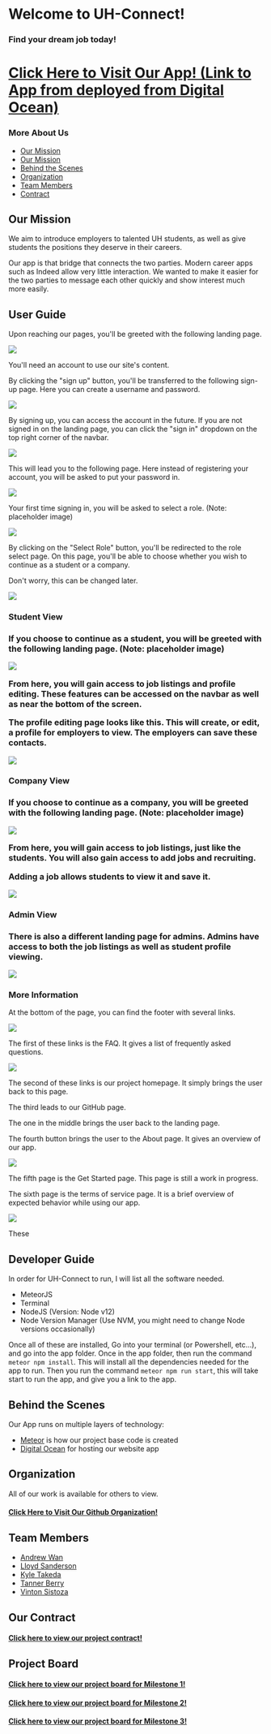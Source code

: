 <h1>Welcome to UH-Connect!</h1>

<h3>Find your dream job today!</h3>

<h1><a href="http://164.92.108.208">Click Here to Visit Our App! (Link to App from deployed from Digital Ocean)</a></h1>

<h3>More About Us</h3>
<ul>
  <li><a href="#our-mission">Our Mission</a></li>
  <li><a href="#user-guide">Our Mission</a></li>
  <li><a href="#behind-the-scenes">Behind the Scenes</a></li>
  <li><a href="#organization">Organization</a></li>
  <li><a href="#team-members">Team Members</a></li>
  <li><a href="#contract">Contract</a></li>
</ul>

<h2 id="our-mission">Our Mission</h2>

We aim to introduce employers to talented  UH students, as well as give students the positions they deserve in their careers.

Our app is that bridge that connects the two parties. Modern career apps such as Indeed allow very little interaction. We wanted to make it easier for the two parties to message each other quickly and show interest much more easily.

<h2 id="user-guide">User Guide</h2>

Upon reaching our pages, you'll be greeted with the following landing page.

<img src="doc/landing.png">

You'll need an account to use our site's content.

By clicking the "sign up" button, you'll be transferred to the following sign-up page. Here you can create a username and password.

<img src="doc/signup.png">

By signing up, you can access the account in the future. If you are not signed in on the landing page, you can click the "sign in" dropdown on the top right corner of the navbar.

<img src="doc/signin-nav.png">

This will lead you to the following page. Here instead of registering your account, you will be asked to put your password in.

<img src="doc/signin.png">

Your first time signing in, you will be asked to select a role. (Note: placeholder image)

<img src="doc/landing-norole.png">

By clicking on the "Select Role" button, you'll be redirected to the role select page. On this page, you'll be able to choose whether you wish to continue as a student or a company.

Don't worry, this can be changed later.

<img src="doc/roleselect.png">

<h3>Student View<h3>

If you choose to continue as a student, you will be greeted with the following landing page. (Note: placeholder image)

<img src="doc/landing-student.png">

From here, you will gain access to job listings and profile editing. These features can be accessed on the navbar as well as near the bottom of the screen.

The profile editing page looks like this. This will create, or edit, a profile for employers to view. The employers can save these contacts.

<img src="doc/profile.png">

<h3>Company View<h3>

If you choose to continue as a company, you will be greeted with the following landing page. (Note: placeholder image)

<img src="doc/landing-company.png">

From here, you will gain access to job listings, just like the students. You will also gain access to add jobs and recruiting.

Adding a job allows students to view it and save it.

<img src="doc/add-job.png">

<h3>Admin View<h3>

There is also a different landing page for admins. Admins have access to both the job listings as well as student profile viewing.

<img src="doc/landing-admin.png">

<h3>More Information</h3>

At the bottom of the page, you can find the footer with several links.

<img src="doc/footer.png">

The first of these links is the FAQ. It gives a list of frequently asked questions.

<img src="doc/footer-faq.png">

The second of these links is our project homepage. It simply brings the user back to this page.

The third leads to our GitHub page.

The one in the middle brings the user back to the landing page.

The fourth button brings the user to the About page. It gives an overview of our app.

<img src="doc/footer-about.png">

The fifth page is the Get Started page. This page is still a work in progress.

The sixth page is the terms of service page. It is a brief overview of expected behavior while using our app.

<img src="doc/footer-terms.png">

These 

<h2>Developer Guide</h2>

In order for UH-Connect to run, I will list all the software needed.

* MeteorJS
* Terminal
* NodeJS (Version: Node v12)
* Node Version Manager (Use NVM, you might need to change Node versions occasionally)

Once all of these are installed, Go into your terminal (or Powershell, etc...), and go into the app folder.
Once in the app folder, then run the command ```meteor npm install```. This will install all the dependencies needed for the app to run. Then you run the command ```meteor npm run start```, this will take start to run the app, and give you a link to the app.

<h2 id="behind-the-scenes">Behind the Scenes</h2>

Our App runs on multiple layers of technology:
<ul>
  <li><a href="https://www.meteor.com/">Meteor</a> is how our project base code is created</li>
  <li><a href="https://www.digitalocean.com//">Digital Ocean</a> for hosting our website app</li>
</ul>

<h2 id="organization">Organization</h2>

All of our work is available for others to view.
<h4><a href="https://github.com/uh-connect">Click Here to Visit Our Github Organization!</a></h4>


<h2 id="team-members">Team Members</h2>
<ul>
  <li><a href="https://github.com/andreww9924">Andrew Wan</a></li>
  <li><a href="https://github.com/lsanderson1">Lloyd Sanderson</a></li>
  <li><a href="https://github.com/kyletakeda">Kyle Takeda</a></li>
  <li><a href="https://github.com/TannerBerry">Tanner Berry</a></li>
  <li><a href="https://github.com/tsistoza">Vinton Sistoza</a></li>
</ul>

<h2 id="contract">Our Contract</h2>

<h4><a href="https://docs.google.com/document/d/1pMejVwFS32Qq-ZSnMN_upGQRkf20CDSqQLBBMPb7wD8/edit">Click here to view our project contract!</a></h4>

<h2 id="projectboard">Project Board</h2>

<h4><a href="https://github.com/orgs/uh-connect/projects/1/views/1">Click here to view our project board for Milestone 1!</a></h4>

<h4><a href="https://github.com/orgs/uh-connect/projects/2/views/1">Click here to view our project board for Milestone 2!</a></h4>

<h4><a href="https://github.com/orgs/uh-connect/projects/2/views/1">Click here to view our project board for Milestone 3!</a></h4>
